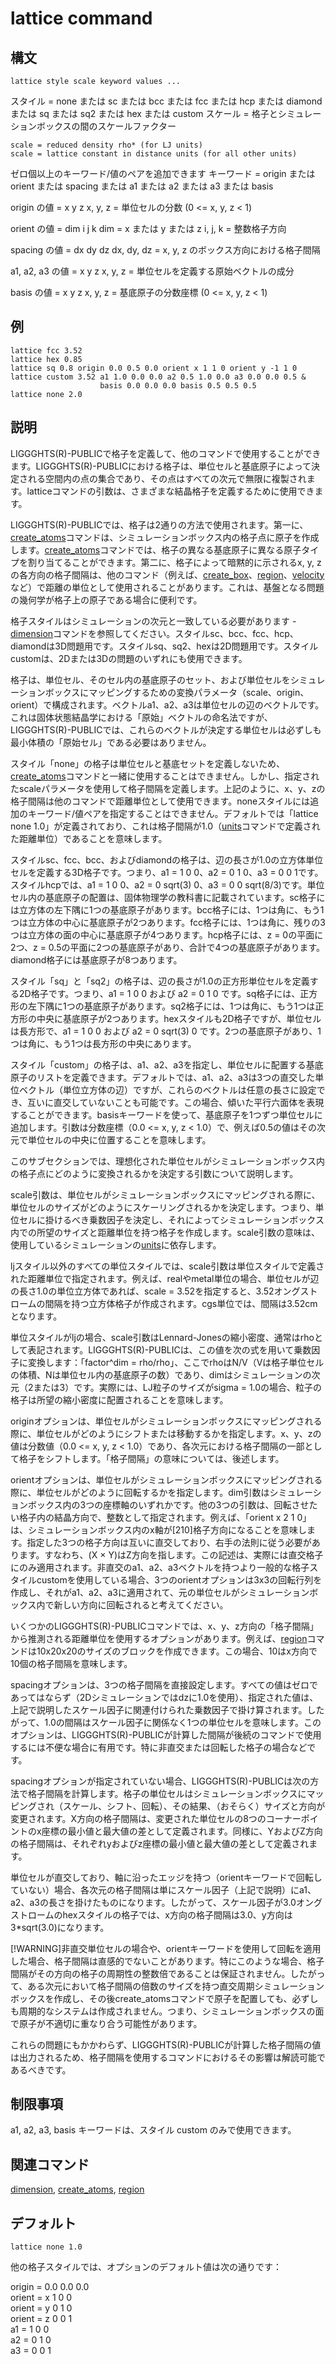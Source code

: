 # lattice command

## 構文
```
lattice style scale keyword values ...
```

スタイル = none または sc または bcc または fcc または hcp または diamond または sq または sq2 または hex または custom
スケール = 格子とシミュレーションボックスの間のスケールファクター

```
scale = reduced density rho* (for LJ units)
scale = lattice constant in distance units (for all other units)
```

ゼロ個以上のキーワード/値のペアを追加できます
キーワード = origin または orient または spacing または a1 または a2 または a3 または basis

origin の値 = x y z
x, y, z = 単位セルの分数 (0 <= x, y, z < 1)

orient の値 = dim i j k
dim = x または y または z
i, j, k = 整数格子方向

spacing の値 = dx dy dz
dx, dy, dz = x, y, z のボックス方向における格子間隔

a1, a2, a3 の値 = x y z
x, y, z = 単位セルを定義する原始ベクトルの成分

basis の値 = x y z
x, y, z = 基底原子の分数座標 (0 <= x, y, z < 1)

## 例
```
lattice fcc 3.52
lattice hex 0.85
lattice sq 0.8 origin 0.0 0.5 0.0 orient x 1 1 0 orient y -1 1 0
lattice custom 3.52 a1 1.0 0.0 0.0 a2 0.5 1.0 0.0 a3 0.0 0.0 0.5 &
                    basis 0.0 0.0 0.0 basis 0.5 0.5 0.5
lattice none 2.0
```

## 説明
LIGGGHTS(R)-PUBLICで格子を定義して、他のコマンドで使用することができます。LIGGGHTS(R)-PUBLICにおける格子は、単位セルと基底原子によって決定される空間内の点の集合であり、その点はすべての次元で無限に複製されます。latticeコマンドの引数は、さまざまな結晶格子を定義するために使用できます。

LIGGGHTS(R)-PUBLICでは、格子は2通りの方法で使用されます。第一に、[create_atoms]()コマンドは、シミュレーションボックス内の格子点に原子を作成します。[create_atoms]()コマンドでは、格子の異なる基底原子に異なる原子タイプを割り当てることができます。第二に、格子によって暗黙的に示されるx, y, zの各方向の格子間隔は、他のコマンド（例えば、[create_box]()、[region]()、[velocity]()など）で距離の単位として使用されることがあります。これは、基盤となる問題の幾何学が格子上の原子である場合に便利です。

格子スタイルはシミュレーションの次元と一致している必要があります - [dimension]()コマンドを参照してください。スタイルsc、bcc、fcc、hcp、diamondは3D問題用です。スタイルsq、sq2、hexは2D問題用です。スタイルcustomは、2Dまたは3Dの問題のいずれにも使用できます。

格子は、単位セル、そのセル内の基底原子のセット、および単位セルをシミュレーションボックスにマッピングするための変換パラメータ（scale、origin、orient）で構成されます。ベクトルa1、a2、a3は単位セルの辺のベクトルです。これは固体状態結晶学における「原始」ベクトルの命名法ですが、LIGGGHTS(R)-PUBLICでは、これらのベクトルが決定する単位セルは必ずしも最小体積の「原始セル」である必要はありません。

スタイル「none」の格子は単位セルと基底セットを定義しないため、[create_atoms]()コマンドと一緒に使用することはできません。しかし、指定されたscaleパラメータを使用して格子間隔を定義します。上記のように、x、y、zの格子間隔は他のコマンドで距離単位として使用できます。noneスタイルには追加のキーワード/値ペアを指定することはできません。デフォルトでは「lattice none 1.0」が定義されており、これは格子間隔が1.0（[units]()コマンドで定義された距離単位）であることを意味します。

スタイルsc、fcc、bcc、およびdiamondの格子は、辺の長さが1.0の立方体単位セルを定義する3D格子です。つまり、a1 = 1 0 0、a2 = 0 1 0、a3 = 0 0 1です。スタイルhcpでは、a1 = 1 0 0、a2 = 0 sqrt(3) 0、a3 = 0 0 sqrt(8/3)です。単位セル内の基底原子の配置は、固体物理学の教科書に記載されています。sc格子には立方体の左下隅に1つの基底原子があります。bcc格子には、1つは角に、もう1つは立方体の中心に基底原子が2つあります。fcc格子には、1つは角に、残りの3つは立方体の面の中心に基底原子が4つあります。hcp格子には、z = 0の平面に2つ、z = 0.5の平面に2つの基底原子があり、合計で4つの基底原子があります。diamond格子には基底原子が8つあります。

スタイル「sq」と「sq2」の格子は、辺の長さが1.0の正方形単位セルを定義する2D格子です。つまり、a1 = 1 0 0 および a2 = 0 1 0 です。sq格子には、正方形の左下隅に1つの基底原子があります。sq2格子には、1つは角に、もう1つは正方形の中央に基底原子が2つあります。hexスタイルも2D格子ですが、単位セルは長方形で、a1 = 1 0 0 および a2 = 0 sqrt(3) 0 です。2つの基底原子があり、1つは角に、もう1つは長方形の中央にあります。

スタイル「custom」の格子は、a1、a2、a3を指定し、単位セルに配置する基底原子のリストを定義できます。デフォルトでは、a1、a2、a3は3つの直交した単位ベクトル（単位立方体の辺）ですが、これらのベクトルは任意の長さに設定でき、互いに直交していないことも可能です。この場合、傾いた平行六面体を表現することができます。basisキーワードを使って、基底原子を1つずつ単位セルに追加します。引数は分数座標（0.0 <= x, y, z < 1.0）で、例えば0.5の値はその次元で単位セルの中央に位置することを意味します。


このサブセクションでは、理想化された単位セルがシミュレーションボックス内の格子点にどのように変換されるかを決定する引数について説明します。

scale引数は、単位セルがシミュレーションボックスにマッピングされる際に、単位セルのサイズがどのようにスケーリングされるかを決定します。つまり、単位セルに掛けるべき乗数因子を決定し、それによってシミュレーションボックス内での所望のサイズと距離単位を持つ格子を作成します。scale引数の意味は、使用しているシミュレーションの[units]()に依存します。

ljスタイル以外のすべての単位スタイルでは、scale引数は単位スタイルで定義された距離単位で指定されます。例えば、realやmetal単位の場合、単位セルが辺の長さ1.0の単位立方体であれば、scale = 3.52を指定すると、3.52オングストロームの間隔を持つ立方体格子が作成されます。cgs単位では、間隔は3.52cmとなります。

単位スタイルがljの場合、scale引数はLennard-Jonesの縮小密度、通常はrhoとして表記されます。LIGGGHTS(R)-PUBLICは、この値を次の式を用いて乗数因子に変換します：「factor^dim = rho/rho」、ここでrhoはN/V（Vは格子単位セルの体積、Nは単位セル内の基底原子の数）であり、dimはシミュレーションの次元（2または3）です。実際には、LJ粒子のサイズがsigma = 1.0の場合、粒子の格子は所望の縮小密度に配置されることを意味します。

originオプションは、単位セルがシミュレーションボックスにマッピングされる際に、単位セルがどのようにシフトまたは移動するかを指定します。x、y、zの値は分数値（0.0 <= x, y, z < 1.0）であり、各次元における格子間隔の一部として格子をシフトします。「格子間隔」の意味については、後述します。

orientオプションは、単位セルがシミュレーションボックスにマッピングされる際に、単位セルがどのように回転するかを指定します。dim引数はシミュレーションボックス内の3つの座標軸のいずれかです。他の3つの引数は、回転させたい格子内の結晶方向で、整数として指定されます。例えば、「orient x 2 1 0」は、シミュレーションボックス内のx軸が[210]格子方向になることを意味します。指定した3つの格子方向は互いに直交しており、右手の法則に従う必要があります。すなわち、(X × Y)はZ方向を指します。この記述は、実際には直交格子にのみ適用されます。非直交のa1、a2、a3ベクトルを持つより一般的な格子スタイルcustomを使用している場合、3つのorientオプションは3x3の回転行列を作成し、それがa1、a2、a3に適用されて、元の単位セルがシミュレーションボックス内で新しい方向に回転されると考えてください。

いくつかのLIGGGHTS(R)-PUBLICコマンドでは、x、y、z方向の「格子間隔」から推測される距離単位を使用するオプションがあります。例えば、[region]()コマンドは10x20x20のサイズのブロックを作成できます。この場合、10はx方向で10個の格子間隔を意味します。

spacingオプションは、3つの格子間隔を直接設定します。すべての値はゼロであってはならず（2Dシミュレーションではdzに1.0を使用）、指定された値は、上記で説明したスケール因子に関連付けられた乗数因子で掛け算されます。したがって、1.0の間隔はスケール因子に関係なく1つの単位セルを意味します。このオプションは、LIGGGHTS(R)-PUBLICが計算した間隔が後続のコマンドで使用するには不便な場合に有用です。特に非直交または回転した格子の場合などです。

spacingオプションが指定されていない場合、LIGGGHTS(R)-PUBLICは次の方法で格子間隔を計算します。格子の単位セルはシミュレーションボックスにマッピングされ（スケール、シフト、回転）、その結果、（おそらく）サイズと方向が変更されます。X方向の格子間隔は、変更された単位セルの8つのコーナーポイントのx座標の最小値と最大値の差として定義されます。同様に、YおよびZ方向の格子間隔は、それぞれyおよびz座標の最小値と最大値の差として定義されます。

単位セルが直交しており、軸に沿ったエッジを持つ（orientキーワードで回転していない）場合、各次元の格子間隔は単にスケール因子（上記で説明）にa1、a2、a3の長さを掛けたものになります。したがって、スケール因子が3.0オングストロームのhexスタイルの格子では、x方向の格子間隔は3.0、y方向は3*sqrt(3.0)になります。

[!WARNING]非直交単位セルの場合や、orientキーワードを使用して回転を適用した場合、格子間隔は直感的でないことがあります。特にこのような場合、格子間隔がその方向の格子の周期性の整数倍であることは保証されません。したがって、ある次元において格子間隔の倍数のサイズを持つ直交周期シミュレーションボックスを作成し、その後create_atomsコマンドで原子を配置しても、必ずしも周期的なシステムは作成されません。つまり、シミュレーションボックスの面で原子が不適切に重なり合う可能性があります。

これらの問題にもかかわらず、LIGGGHTS(R)-PUBLICが計算した格子間隔の値は出力されるため、格子間隔を使用するコマンドにおけるその影響は解読可能であるべきです。

## 制限事項
a1, a2, a3, basis キーワードは、スタイル custom のみで使用できます。

## 関連コマンド
[dimension](), [create_atoms](), [region]()

## デフォルト
```
lattice none 1.0
```

他の格子スタイルでは、オプションのデフォルト値は次の通りです：

origin = 0.0 0.0 0.0  
orient = x 1 0 0  
orient = y 0 1 0  
orient = z 0 0 1  
a1 = 1 0 0  
a2 = 0 1 0  
a3 = 0 0 1  